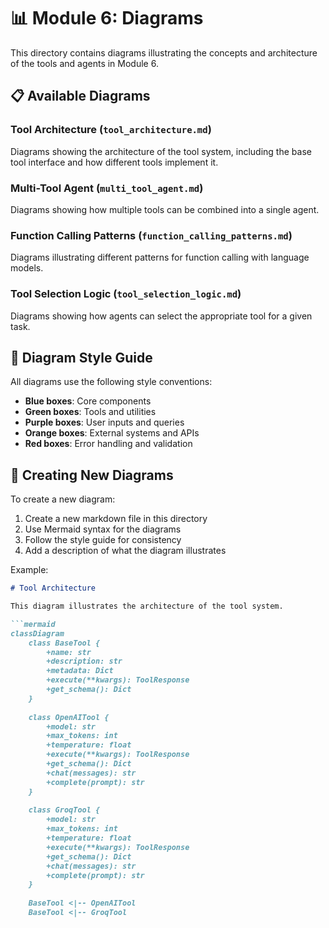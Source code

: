 # 📊 Module 6: Diagrams

This directory contains diagrams illustrating the concepts and architecture of the tools and agents in Module 6.

## 📋 Available Diagrams

### Tool Architecture (`tool_architecture.md`)
Diagrams showing the architecture of the tool system, including the base tool interface and how different tools implement it.

### Multi-Tool Agent (`multi_tool_agent.md`)
Diagrams showing how multiple tools can be combined into a single agent.

### Function Calling Patterns (`function_calling_patterns.md`)
Diagrams illustrating different patterns for function calling with language models.

### Tool Selection Logic (`tool_selection_logic.md`)
Diagrams showing how agents can select the appropriate tool for a given task.

## 🎨 Diagram Style Guide

All diagrams use the following style conventions:

- **Blue boxes**: Core components
- **Green boxes**: Tools and utilities
- **Purple boxes**: User inputs and queries
- **Orange boxes**: External systems and APIs
- **Red boxes**: Error handling and validation

## 🔧 Creating New Diagrams

To create a new diagram:

1. Create a new markdown file in this directory
2. Use Mermaid syntax for the diagrams
3. Follow the style guide for consistency
4. Add a description of what the diagram illustrates

Example:

```markdown
# Tool Architecture

This diagram illustrates the architecture of the tool system.

```mermaid
classDiagram
    class BaseTool {
        +name: str
        +description: str
        +metadata: Dict
        +execute(**kwargs): ToolResponse
        +get_schema(): Dict
    }
    
    class OpenAITool {
        +model: str
        +max_tokens: int
        +temperature: float
        +execute(**kwargs): ToolResponse
        +get_schema(): Dict
        +chat(messages): str
        +complete(prompt): str
    }
    
    class GroqTool {
        +model: str
        +max_tokens: int
        +temperature: float
        +execute(**kwargs): ToolResponse
        +get_schema(): Dict
        +chat(messages): str
        +complete(prompt): str
    }
    
    BaseTool <|-- OpenAITool
    BaseTool <|-- GroqTool
```
```
